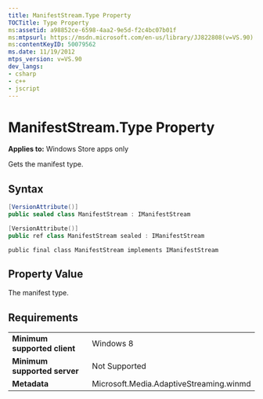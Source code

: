 ```yaml
---
title: ManifestStream.Type Property
TOCTitle: Type Property
ms:assetid: a98852ce-6598-4aa2-9e5d-f2c4bc07b01f
ms:mtpsurl: https://msdn.microsoft.com/en-us/library/JJ822808(v=VS.90)
ms:contentKeyID: 50079562
ms.date: 11/19/2012
mtps_version: v=VS.90
dev_langs:
- csharp
- c++
- jscript
---
```


# ManifestStream.Type Property

**Applies to:** Windows Store apps only

Gets the manifest type.

## Syntax

``` csharp
[VersionAttribute()]
public sealed class ManifestStream : IManifestStream
```

``` c++
[VersionAttribute()]
public ref class ManifestStream sealed : IManifestStream
```

``` jscript
public final class ManifestStream implements IManifestStream
```

## Property Value

The manifest type.

## Requirements

|||
|--- |--- |
|**Minimum supported client**|Windows 8|
|**Minimum supported server**|Not Supported|
|**Metadata**|Microsoft.Media.AdaptiveStreaming.winmd|

